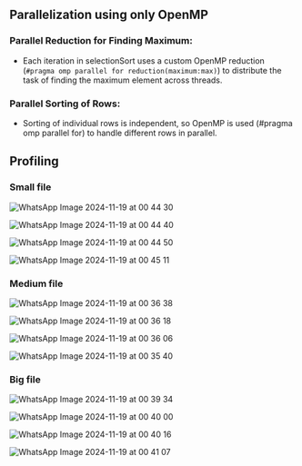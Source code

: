 ## Parallelization using only OpenMP

### Parallel Reduction for Finding Maximum:

- Each iteration in selectionSort uses a custom OpenMP reduction (```#pragma omp parallel for reduction(maximum:max)```) to distribute the task of finding the maximum element across threads.

### Parallel Sorting of Rows:

- Sorting of individual rows is independent, so OpenMP is used (#pragma omp parallel for) to handle different rows in parallel.

## Profiling

### Small file

![WhatsApp Image 2024-11-19 at 00 44 30](https://github.com/user-attachments/assets/ad97272a-ca79-41e9-adaa-95252d3a6030)

![WhatsApp Image 2024-11-19 at 00 44 40](https://github.com/user-attachments/assets/9da7da64-e07c-4fea-85b6-324c214f30f4)

![WhatsApp Image 2024-11-19 at 00 44 50](https://github.com/user-attachments/assets/503519eb-57ff-4713-88e6-755ecb1fcb83)

![WhatsApp Image 2024-11-19 at 00 45 11](https://github.com/user-attachments/assets/adf10f61-a8f5-433d-8255-db2026f22c41)

### Medium file

![WhatsApp Image 2024-11-19 at 00 36 38](https://github.com/user-attachments/assets/5146c413-5684-4d9f-91ea-2d59436ce19f)

![WhatsApp Image 2024-11-19 at 00 36 18](https://github.com/user-attachments/assets/8700252e-87d3-49eb-a6e0-589b4387e6f4)

![WhatsApp Image 2024-11-19 at 00 36 06](https://github.com/user-attachments/assets/13b21474-5afd-4c3b-a3d3-bfdc800de0c0)

![WhatsApp Image 2024-11-19 at 00 35 40](https://github.com/user-attachments/assets/af647d1a-3d7d-4981-9284-731e2e11bed1)


### Big file

![WhatsApp Image 2024-11-19 at 00 39 34](https://github.com/user-attachments/assets/85b3fda7-9f7f-42ad-99f3-39d2bb21cdf6)

![WhatsApp Image 2024-11-19 at 00 40 00](https://github.com/user-attachments/assets/75bd0db4-ed26-44bd-9776-742135975b8f)

![WhatsApp Image 2024-11-19 at 00 40 16](https://github.com/user-attachments/assets/610656ee-54c9-4f2e-899d-85a0affaae08)

![WhatsApp Image 2024-11-19 at 00 41 07](https://github.com/user-attachments/assets/b8d66e6c-6bee-4d45-8f55-dca31ce45909)
